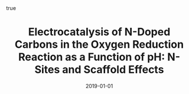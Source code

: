 ---
id: behanElectrocatalysisNdopedCarbons2019
title: 'Electrocatalysis of N-Doped Carbons in the Oxygen Reduction Reaction as a
  Function of pH: N-Sites and Scaffold Effects'
date: '2019-01-01'
authors:
- Behan, James A. and Iannaci, Alessandro and Domínguez, Carlota and Stamatin, Serban
  N. and Hoque, Md Khairul and Vasconcelos, Joana M. and Perova, Tatiana S. and Colavita,
  Paula E.
doi: 10.1016/j.carbon.2019.03.052
publication: 'In: *Carbon* 148'
publication_types:
- '1'
selected: false
tags: []
projects: []
math: true
url: https://doi.org/10.1016/j.carbon.2019.03.052
links:
- name: Publisher
  url: https://doi.org/10.1016/j.carbon.2019.03.052

---